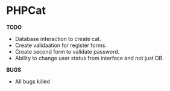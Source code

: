 PHPCat
======

**TODO**
- Database interaction to create cat.
- Create validaation for register forms.
- Create second form to validate password.
- Ability to change user status from interface and not just DB.

**BUGS**
* All bugs killed
